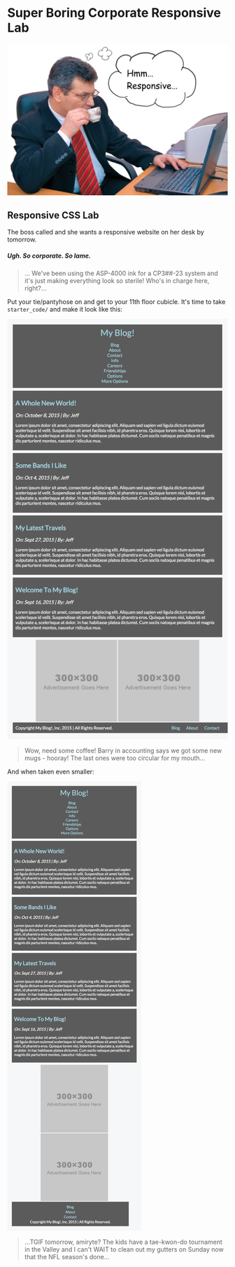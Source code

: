 # Super Boring Corporate Responsive Lab

![repsonsive](assets/sbc_responsive.png)

## Responsive CSS Lab

The boss called and she wants a responsive website on her desk by tomorrow.

##### Ugh. So corporate. So lame.

> … We've been using the ASP-4000 ink for a CP3##-23 system and it's just making everything look so sterile! Who's in charge here, right?...

Put your tie/pantyhose on and get to your 11th floor cubicle. It's time to take `starter_code/` and make it look like this:

![Media Query 1](assets/media_query1.png)

> Wow, need some coffee! Barry in accounting says we got some new mugs - hooray! The last ones were too circular for my mouth...

And when taken even smaller:

![Media Query 2](assets/media_query2.png)

> ...TGIF tomorrow, amiryte? The kids have a tae-kwon-do tournament in the Valley and I can't WAIT to clean out my gutters on Sunday now that the NFL season's done...
